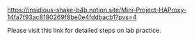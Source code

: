 https://insidious-shake-b4b.notion.site/Mini-Project-HAProxy-14fa7f93ac8180269f8be0e4fddbacb1?pvs=4

Please visit this link for detailed steps on lab practice.

